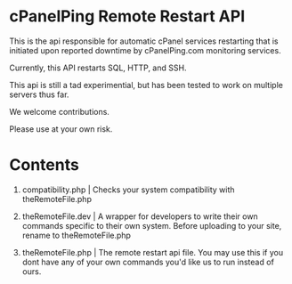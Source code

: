 cPanelPing Remote Restart API
=============================

This is the api responsible for automatic cPanel services restarting that is initiated upon reported downtime by cPanelPing.com monitoring services. 

Currently, this API restarts SQL, HTTP, and SSH.

This api is still a tad experimential, but has been tested to work on multiple servers thus far.

We welcome contributions.

Please use at your own risk.


Contents
==
1. compatibility.php | Checks your system compatibility with theRemoteFile.php

2. theRemoteFile.dev | A wrapper for developers to write their own commands specific to their own system. Before uploading to your site, rename to theRemoteFile.php

3. theRemoteFile.php | The remote restart api file. You may use this if you dont have any of your own commands you'd like us to run instead of ours.
